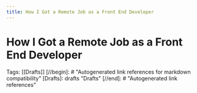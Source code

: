 ```yaml
---
title: How I Got a Remote Job as a Front End Developer
---
```


# How I Got a Remote Job as a Front End Developer

Tags: [[Drafts]]
[//begin]: # "Autogenerated link references for markdown compatibility"
[Drafts]: drafts "Drafts"
[//end]: # "Autogenerated link references"